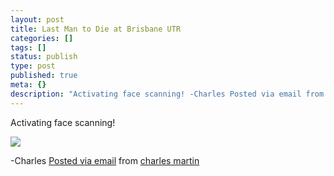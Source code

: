 ```yaml
---
layout: post
title: Last Man to Die at Brisbane UTR
categories: []
tags: []
status: publish
type: post
published: true
meta: {}
description: "Activating face scanning! -Charles Posted via email from charles martin"
---
```


Activating face scanning!

![]({{site.baseurl}}/assets/posterous/charlesmartin/09/20100916-LMTDbrisbane.jpg)

-Charles 
[Posted via email](http://posterous.com)  from 
[charles martin](http://charlesmartin.posterous.com/last-man-to-die-at-brisbane-utr)

